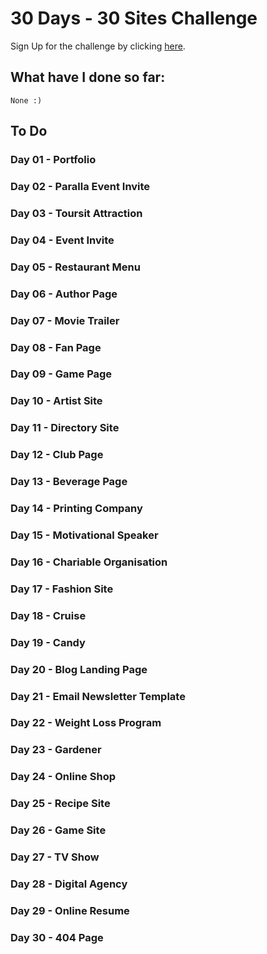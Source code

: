 # 30 Days - 30 Sites Challenge

Sign Up for the challenge by clicking [here](https://www.subscribepage.com/30days30sites).

## What have I done so far:
    None :)
## To Do
### Day 01 - Portfolio
### Day 02 - Paralla Event Invite
### Day 03 - Toursit Attraction
### Day 04 - Event Invite
### Day 05 - Restaurant Menu
### Day 06 - Author Page
### Day 07 - Movie Trailer
### Day 08 - Fan Page
### Day 09 - Game Page
### Day 10 - Artist Site
### Day 11 - Directory Site
### Day 12 - Club Page
### Day 13 - Beverage Page 
### Day 14 - Printing Company
### Day 15 - Motivational Speaker
### Day 16 - Chariable Organisation
### Day 17 - Fashion Site
### Day 18 - Cruise
### Day 19 - Candy
### Day 20 - Blog Landing Page
### Day 21 - Email Newsletter Template
### Day 22 - Weight Loss Program
### Day 23 - Gardener
### Day 24 - Online Shop
### Day 25 - Recipe Site
### Day 26 - Game Site
### Day 27 - TV Show
### Day 28 - Digital Agency
### Day 29 - Online Resume
### Day 30 - 404 Page